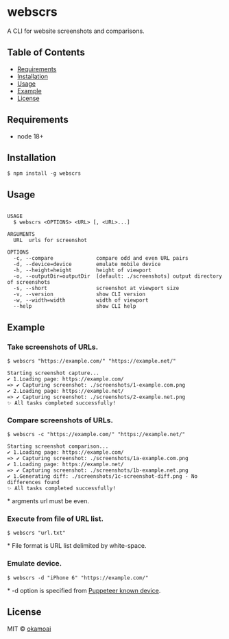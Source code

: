 webscrs
=======

A CLI for website screenshots and comparisons.

## Table of Contents

- [Requirements](#requirements)
- [Installation](#installation)
- [Usage](#usage)
- [Example](#example)
- [License](#license)

## Requirements

- node 18+

## Installation
```sh-session
$ npm install -g webscrs
```

## Usage
```sh-session

USAGE
  $ webscrs <OPTIONS> <URL> [, <URL>...]

ARGUMENTS
  URL  urls for screenshot

OPTIONS
  -c, --compare              compare odd and even URL pairs
  -d, --device=device        emulate mobile device
  -h, --height=height        height of viewport
  -o, --outputDir=outputDir  [default: ./screenshots] output directory of screenshots
  -s, --short                screenshot at viewport size
  -v, --version              show CLI version
  -w, --width=width          width of viewport
  --help                     show CLI help
  ```

## Example

### Take screenshots of URLs.

```
$ webscrs "https://example.com/" "https://example.net/"

Starting screenshot capture...
✔ 1.Loading page: https://example.com/
=> ✔ Capturing screenshot: ./screenshots/1-example.com.png
✔ 2.Loading page: https://example.net/
=> ✔ Capturing screenshot: ./screenshots/2-example.net.png
✨️ All tasks completed successfully!
```

### Compare screenshots of URLs.

```
$ webscrs -c "https://example.com/" "https://example.net/"

Starting screenshot comparison...
✔ 1.Loading page: https://example.com/
=> ✔ Capturing screenshot: ./screenshots/1a-example.com.png
✔ 1.Loading page: https://example.net/
=> ✔ Capturing screenshot: ./screenshots/1b-example.net.png
✔ 1.Generating diff: ./screenshots/1c-screenshot-diff.png - No differences found
✨️ All tasks completed successfully!
```
\* argments url must be even.


### Execute from file of URL list.

```
$ webscrs "url.txt"
```
\*  File format is URL list delimited by white-space.


### Emulate device.

```
$ webscrs -d "iPhone 6" "https://example.com/"
```
\* -d option is specified from [Puppeteer known device](https://pptr.dev/api/puppeteer.knowndevices).

## License

MIT © [okamoai](https://github.com/okamoai)
